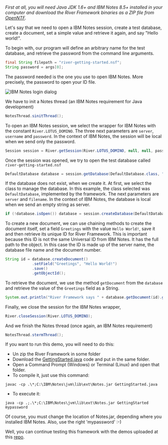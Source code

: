_First at all, you will need Java JDK 1.6+ and IBM Notes 8.5+ installed in your computer and download the River Framework binaries as a ZIP file from [OpenNTF](http://www.openntf.org/main.nsf/project.xsp?r=project/River%20Framework/releases)._

Let's say that we need to open a IBM Notes session, create a test database, create a document, set a simple value and retrieve it again, and say "Hello world!".

To begin with, our program will define an arbitrary name for the test database, and retrieve the password from the command line arguments. 

```java
final String filepath = "river-getting-started.nsf";
String password = args[0];
```

The password needed is the one you use to open IBM Notes. More precisely, the password to open your ID file.

<img alt="IBM Notes login dialog" src="http://www.riverframework.org/images/ibm_notes_login.png"/>

We have to init a Notes thread (an IBM Notes requirement for Java development)

```java
NotesThread.sinitThread();
```

To open an IBM Notes session, we select the wrapper for IBM Notes with the constant `River.LOTUS_DOMINO`. The three next parameters are `server`, `username` and `password`. In the context of IBM Notes, the session will be local when we send only the password. 

```java
Session session = River.getSession(River.LOTUS_DOMINO, null, null, password);
```

Once the session was opened, we try to open the test database called `river-getting-started.nsf`

```java
DefaultDatabase database = session.getDatabase(DefaultDatabase.class, "", filepath);
```

If the database does not exist, when we create it. At first, we select the class to manage the database. In this example, the class selected was `DefaultDatabase`, implemented by the framework. The next parameters are `server` and `filename`. In the context of IBM Notes, the database is local when we send an empty string as server.

```java
if (!database.isOpen()) database = session.createDatabase(DefaultDatabase.class, "", filepath);
```

To create a new document, we can use chaining methods to create the document itself, set a field `Greetings` with the value `Hello World!`, save it and then retrieve its unique ID for River Framework. This is important because this ID is not the same Universal ID from IBM Notes. It has the full path to the object. In this case the ID is made up of the server name, the database file name and the document number. 

```java
String id = database.createDocument()
            .setField("Greetings", "Hello World!")
            .save()
            .getObjectId();
```

To retrieve the document, we use the method `getDocument` from the `database` and retrieve the value of the `Greetings` field as a String.

```java
System.out.println("River Framework says " + database.getDocument(id).getFieldAsString("Greetings"));
```

Finally, we close the session for the IBM Notes wrapper, 

```java
River.closeSession(River.LOTUS_DOMINO);
```

And we finish the Notes thread (once again, an IBM Notes requirement)

```java
NotesThread.stermThread();
```

If you want to run this demo, you will need to do this:

- Un zip the River Framework in some folder
- Download the [GettingStarted.java](https://raw.githubusercontent.com/mariosotil/river-framework-demo/master/GettingStarted/src/main/java/GettingStarted.java) code and put in the same folder.
- Open a Command Prompt (Windows) or Terminal (Linux) and open that folder.
- To compile it, just use this command: 
```
javac -cp .\*;C:\IBM\Notes\jvm\lib\ext\Notes.jar GettingStarted.java
```
- To execute it: 
```
java -cp .;.\*;C:\IBM\Notes\jvm\lib\ext\Notes.jar GettingStarted mypassword
```

Of course, you must change the location of Notes.jar, depending where you installed IBM Notes. Also, use the right 'mypassword' :-)



Well, you can continue testing this framework with the demos uploaded at this [repo](https://github.com/mariosotil/river-framework-demo).
